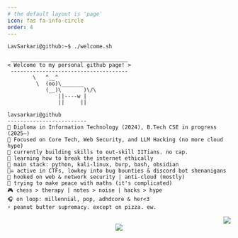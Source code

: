 ```yaml
---
# the default layout is 'page'
icon: fas fa-info-circle
order: 4
---
```

```console
LavSarkari@github:~$ ./welcome.sh
```

```
 _____________________________________
< Welcome to my personal github page! >
 ------------------------------------- 
        \   ^__^
         \  (oo)\_______
            (__)\       )\/\
                ||----w |
                ||     ||
```


```
lavsarkari@github
-------------------------
🏫 Diploma in Information Technology (2024), B.Tech CSE in progress (2025–)
🔎 Focused on Core Tech, Web Security, and LLM Hacking (no more cloud hype)
🔭 currently building skills to out-skill IITians. no cap.
🌱 learning how to break the internet ethically
🌟 main stack: python, kali-linux, burp, bash, obsidian
🏴‍☠️ active in CTFs, lowkey into bug bounties & discord bot shenanigans
🚩 hooked on web & network security | anti-cloud (mostly)
🧠 trying to make peace with maths (it's complicated)
🎮 chess > therapy | notes > noise | hacks > hype
🎧 on loop: millennial, pop, adhdcore & her<3
⚡ peanut butter supremacy. except on pizza. ew.
```



<div align="right">
<img src="https://miro.medium.com/v2/resize:fit:1358/1*aniyNTcHORbvDiLGUzJSsQ.gif"/>
</div>
<div align="center"> <a href="https://discord.gg/rFGc7P4V6a"> <img src="https://img.shields.io/discord/1322929717883568199?label=Join%20my%20Discord&logo=discord&style=for-the-badge"/> </a> </div> <br> <div align="right">
 

